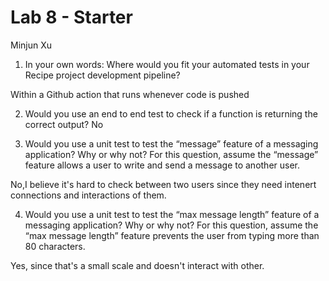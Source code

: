 # Lab 8 - Starter

Minjun Xu

1) In your own words: Where would you fit your automated tests in your Recipe project development pipeline?

Within a Github action that runs whenever code is pushed 

2) Would you use an end to end test to check if a function is returning the correct output? 
   No

3) Would you use a unit test to test the “message” feature of a messaging application? Why or why not? For this question, assume the “message” feature allows a user to write and send a message to another user.

No,I believe it's hard to check between two users since they need intenert connections and interactions of them. 

4) Would you use a unit test to test the “max message length” feature of a messaging application? Why or why not? For this question, assume the “max message length” feature prevents the user from typing more than 80 characters.

Yes, since that's a small scale and doesn't interact with other. 